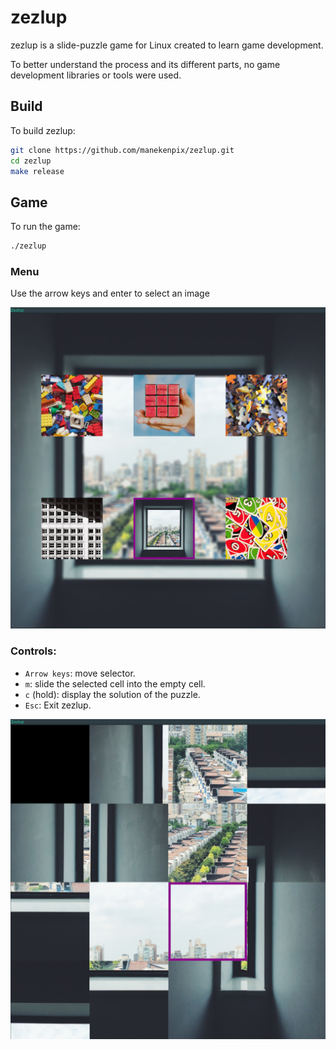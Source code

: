 # zezlup

zezlup is a slide-puzzle game for Linux created to learn game development.

To better understand the process and its different parts, no game development libraries or tools were used.

## Build

To build zezlup:

```sh
git clone https://github.com/manekenpix/zezlup.git
cd zezlup
make release
```

## Game

To run the game:

```sh
./zezlup
```

### Menu
Use the arrow keys and enter to select an image

![Image](data/zezlup1.png)


### Controls:
- `Arrow keys`: move selector.
- `m`: slide the selected cell into the empty cell.
- `c` (hold): display the solution of the puzzle.
- `Esc`: Exit zezlup.

![Image](data/zezlup2.png)

